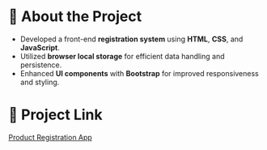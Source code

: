 # 📌 About the Project

- Developed a front-end **registration system** using **HTML**, **CSS**, and **JavaScript**.
- Utilized **browser local storage** for efficient data handling and persistence.
- Enhanced **UI components** with **Bootstrap** for improved responsiveness and styling.

# 🔗 Project Link
[Product Registration App](https://hazemkhairat.github.io/product-registration-app/)
